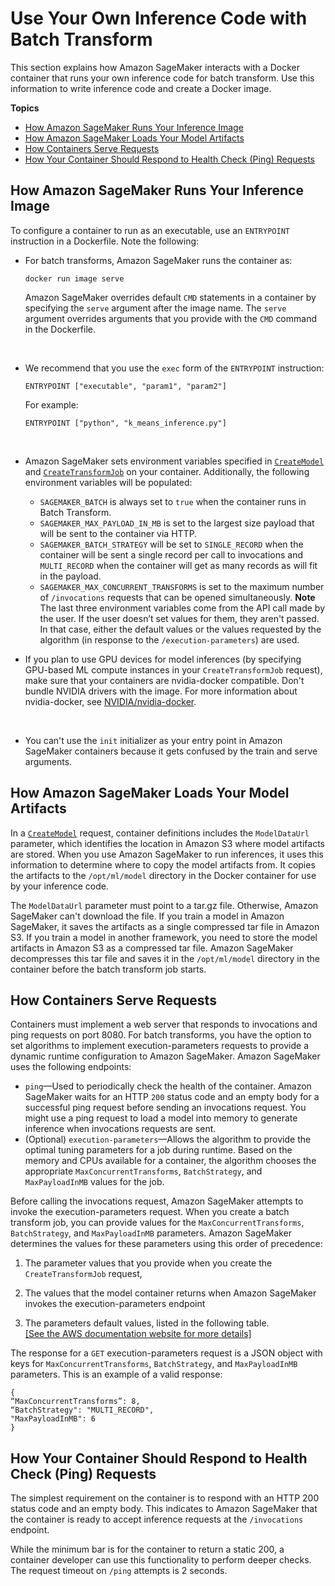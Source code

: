 # Use Your Own Inference Code with Batch Transform<a name="your-algorithms-batch-code"></a>

This section explains how Amazon SageMaker interacts with a Docker container that runs your own inference code for batch transform\. Use this information to write inference code and create a Docker image\. 

**Topics**
+ [How Amazon SageMaker Runs Your Inference Image](#your-algorithms-batch-code-run-image)
+ [How Amazon SageMaker Loads Your Model Artifacts](#your-algorithms-batch-code-load-artifacts)
+ [How Containers Serve Requests](#your-algorithms-batch-code-how-containe-serves-requests)
+ [How Your Container Should Respond to Health Check \(Ping\) Requests](#your-algorithms-batch-algo-ping-requests)

## How Amazon SageMaker Runs Your Inference Image<a name="your-algorithms-batch-code-run-image"></a>

To configure a container to run as an executable, use an `ENTRYPOINT` instruction in a Dockerfile\. Note the following: 
+ For batch transforms, Amazon SageMaker runs the container as:

  ```
  docker run image serve
  ```

  Amazon SageMaker overrides default `CMD` statements in a container by specifying the `serve` argument after the image name\. The `serve` argument overrides arguments that you provide with the `CMD` command in the Dockerfile\.

   
+ We recommend that you use the `exec` form of the `ENTRYPOINT` instruction:

  ```
  ENTRYPOINT ["executable", "param1", "param2"]
  ```

  For example:

  ```
  ENTRYPOINT ["python", "k_means_inference.py"]
  ```

   
+ Amazon SageMaker sets environment variables specified in [ `CreateModel`](https://docs.aws.amazon.com/sagemaker/latest/APIReference/API_CreateModel.html) and [ `CreateTransformJob`](https://docs.aws.amazon.com/sagemaker/latest/APIReference/API_CreateTransformJob.html) on your container\. Additionally, the following environment variables will be populated:
  + `SAGEMAKER_BATCH` is always set to `true` when the container runs in Batch Transform\.
  + `SAGEMAKER_MAX_PAYLOAD_IN_MB` is set to the largest size payload that will be sent to the container via HTTP\.
  + `SAGEMAKER_BATCH_STRATEGY` will be set to `SINGLE_RECORD` when the container will be sent a single record per call to invocations and `MULTI_RECORD` when the container will get as many records as will fit in the payload\.
  + `SAGEMAKER_MAX_CONCURRENT_TRANSFORMS` is set to the maximum number of `/invocations` requests that can be opened simultaneously\.
**Note**  
The last three environment variables come from the API call made by the user\. If the user doesn’t set values for them, they aren't passed\. In that case, either the default values or the values requested by the algorithm \(in response to the `/execution-parameters`\) are used\.
+ If you plan to use GPU devices for model inferences \(by specifying GPU\-based ML compute instances in your `CreateTransformJob` request\), make sure that your containers are nvidia\-docker compatible\. Don't bundle NVIDIA drivers with the image\. For more information about nvidia\-docker, see [NVIDIA/nvidia\-docker](https://github.com/NVIDIA/nvidia-docker)\. 

   
+ You can't use the `init` initializer as your entry point in Amazon SageMaker containers because it gets confused by the train and serve arguments\.

## How Amazon SageMaker Loads Your Model Artifacts<a name="your-algorithms-batch-code-load-artifacts"></a>

In a [ `CreateModel`](https://docs.aws.amazon.com/sagemaker/latest/APIReference/API_CreateModel.html) request, container definitions includes the `ModelDataUrl` parameter, which identifies the location in Amazon S3 where model artifacts are stored\. When you use Amazon SageMaker to run inferences, it uses this information to determine where to copy the model artifacts from\. It copies the artifacts to the `/opt/ml/model` directory in the Docker container for use by your inference code\.

The `ModelDataUrl` parameter must point to a tar\.gz file\. Otherwise, Amazon SageMaker can't download the file\. If you train a model in Amazon SageMaker, it saves the artifacts as a single compressed tar file in Amazon S3\. If you train a model in another framework, you need to store the model artifacts in Amazon S3 as a compressed tar file\. Amazon SageMaker decompresses this tar file and saves it in the `/opt/ml/model` directory in the container before the batch transform job starts\. 

## How Containers Serve Requests<a name="your-algorithms-batch-code-how-containe-serves-requests"></a>

Containers must implement a web server that responds to invocations and ping requests on port 8080\. For batch transforms, you have the option to set algorithms to implement execution\-parameters requests to provide a dynamic runtime configuration to Amazon SageMaker\. Amazon SageMaker uses the following endpoints: 
+ `ping`—Used to periodically check the health of the container\. Amazon SageMaker waits for an HTTP `200` status code and an empty body for a successful ping request before sending an invocations request\. You might use a ping request to load a model into memory to generate inference when invocations requests are sent\.
+ \(Optional\) `execution-parameters`—Allows the algorithm to provide the optimal tuning parameters for a job during runtime\. Based on the memory and CPUs available for a container, the algorithm chooses the appropriate `MaxConcurrentTransforms`, `BatchStrategy`, and `MaxPayloadInMB` values for the job\.

Before calling the invocations request, Amazon SageMaker attempts to invoke the execution\-parameters request\. When you create a batch transform job, you can provide values for the `MaxConcurrentTransforms`, `BatchStrategy`, and `MaxPayloadInMB` parameters\. Amazon SageMaker determines the values for these parameters using this order of precedence:

1. The parameter values that you provide when you create the `CreateTransformJob` request,

1. The values that the model container returns when Amazon SageMaker invokes the execution\-parameters endpoint

1. The parameters default values, listed in the following table\.    
[\[See the AWS documentation website for more details\]](http://docs.aws.amazon.com/sagemaker/latest/dg/your-algorithms-batch-code.html)

The response for a `GET` execution\-parameters request is a JSON object with keys for `MaxConcurrentTransforms`, `BatchStrategy`, and `MaxPayloadInMB` parameters\. This is an example of a valid response:

```
{
“MaxConcurrentTransforms”: 8,
“BatchStrategy": "MULTI_RECORD",
"MaxPayloadInMB": 6
}
```

## How Your Container Should Respond to Health Check \(Ping\) Requests<a name="your-algorithms-batch-algo-ping-requests"></a>

The simplest requirement on the container is to respond with an HTTP 200 status code and an empty body\. This indicates to Amazon SageMaker that the container is ready to accept inference requests at the `/invocations` endpoint\.

While the minimum bar is for the container to return a static 200, a container developer can use this functionality to perform deeper checks\. The request timeout on `/ping` attempts is 2 seconds\.